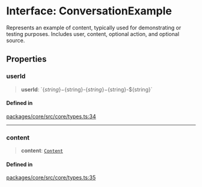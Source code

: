 # Interface: ConversationExample

Represents an example of content, typically used for demonstrating or testing purposes. Includes user, content, optional action, and optional source.

## Properties

### userId

> **userId**: \`$\{string\}-$\{string\}-$\{string\}-$\{string\}-$\{string\}\`

#### Defined in

[packages/core/src/core/types.ts:34](https://github.com/ai16z/eliza/blob/main/packages/core/src/core/types.ts#L34)

***

### content

> **content**: [`Content`](Content.md)

#### Defined in

[packages/core/src/core/types.ts:35](https://github.com/ai16z/eliza/blob/main/packages/core/src/core/types.ts#L35)
